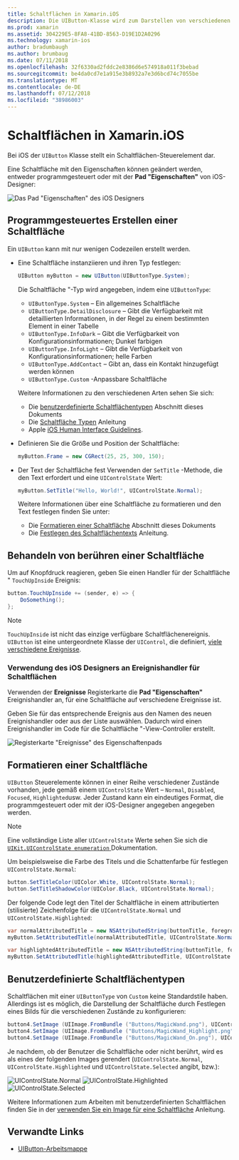 ```yaml
---
title: Schaltflächen in Xamarin.iOS
description: Die UIButton-Klasse wird zum Darstellen von verschiedenen verschiedene Arten der Schaltfläche in iOS-Bildschirmen verwendet. Dieser Leitfaden beschreibt die verschiedenen Optionen für die Arbeit mit Schaltflächen in iOS.
ms.prod: xamarin
ms.assetid: 304229E5-8FA8-41BD-8563-D19E1D2A0296
ms.technology: xamarin-ios
author: bradumbaugh
ms.author: brumbaug
ms.date: 07/11/2018
ms.openlocfilehash: 32f6330ad2fddc2e8386d6e574918a011f3bebad
ms.sourcegitcommit: be4da0cd7e1a915e3b8932a7e3d6bcd74c7055be
ms.translationtype: MT
ms.contentlocale: de-DE
ms.lasthandoff: 07/12/2018
ms.locfileid: "38986003"
---
```

# <a name="buttons-in-xamarinios"></a>Schaltflächen in Xamarin.iOS

Bei iOS der `UIButton` Klasse stellt ein Schaltflächen-Steuerelement dar.

Eine Schaltfläche mit den Eigenschaften können geändert werden, entweder programmgesteuert oder mit der **Pad "Eigenschaften"** von iOS-Designer:

![Das Pad "Eigenschaften" des iOS Designers](buttons-images/properties.png "das Pad \"Eigenschaften\" der iOS-Designer")

## <a name="creating-a-button-programmatically"></a>Programmgesteuertes Erstellen einer Schaltfläche

Ein `UIButton` kann mit nur wenigen Codezeilen erstellt werden.

- Eine Schaltfläche instanziieren und ihren Typ festlegen:

  ```csharp
  UIButton myButton = new UIButton(UIButtonType.System);
  ```

  Die Schaltfläche "-Typ wird angegeben, indem eine `UIButtonType`:

  - `UIButtonType.System` – Ein allgemeines Schaltfläche
  - `UIButtonType.DetailDisclosure` – Gibt die Verfügbarkeit mit detaillierten Informationen, in der Regel zu einem bestimmten Element in einer Tabelle
  - `UIButtonType.InfoDark` – Gibt die Verfügbarkeit von Konfigurationsinformationen; Dunkel farbigen
  - `UIButtonType.InfoLight` – Gibt die Verfügbarkeit von Konfigurationsinformationen; helle Farben
  - `UIButtonType.AddContact` – Gibt an, dass ein Kontakt hinzugefügt werden können
  - `UIButtonType.Custom` -Anpassbare Schaltfläche

  Weitere Informationen zu den verschiedenen Arten sehen Sie sich:
  
  - Die [benutzerdefinierte Schaltflächentypen](#custom-button-types) Abschnitt dieses Dokuments
  - Die [Schaltfläche Typen](https://github.com/xamarin/recipes/tree/master/Recipes/ios/standard_controls/buttons/create_different_types_of_buttons) Anleitung
  - Apple [iOS Human Interface Guidelines](https://developer.apple.com/design/human-interface-guidelines/ios/controls/buttons/).

- Definieren Sie die Größe und Position der Schaltfläche:

  ```csharp
  myButton.Frame = new CGRect(25, 25, 300, 150);
  ```

- Der Text der Schaltfläche fest Verwenden der `SetTitle` -Methode, die den Text erfordert und eine `UIControlState` Wert:

  ```csharp
  myButton.SetTitle("Hello, World!", UIControlState.Normal);
  ```

  Weitere Informationen über eine Schaltfläche zu formatieren und den Text festlegen finden Sie unter:

  - Die [Formatieren einer Schaltfläche](#styling-a-button) Abschnitt dieses Dokuments
  - Die [Festlegen des Schaltflächentexts](https://github.com/xamarin/recipes/tree/master/Recipes/ios/standard_controls/buttons/set_button_text) Anleitung.

## <a name="handling-a-button-tap"></a>Behandeln von berühren einer Schaltfläche

Um auf Knopfdruck reagieren, geben Sie einen Handler für der Schaltfläche " `TouchUpInside` Ereignis:

```csharp
button.TouchUpInside += (sender, e) => {
    DoSomething();
};
```

> [!NOTE]
> `TouchUpInside` ist nicht das einzige verfügbare Schaltflächenereignis. `UIButton` ist eine untergeordnete Klasse der `UIControl`, die definiert, [viele verschiedene Ereignisse](https://developer.xamarin.com/api/type/UIKit.UIControlEvent/).

### <a name="using-the-ios-designer-to-specify-button-event-handlers"></a>Verwendung des iOS Designers an Ereignishandler für Schaltflächen

Verwenden der **Ereignisse** Registerkarte die **Pad "Eigenschaften"** Ereignishandler an, für eine Schaltfläche auf verschiedene Ereignisse ist.

Geben Sie für das entsprechende Ereignis aus den Namen des neuen Ereignishandler oder aus der Liste auswählen. Dadurch wird einen Ereignishandler im Code für die Schaltfläche "-View-Controller erstellt.

![Registerkarte "Ereignisse" des Eigenschaftenpads](buttons-images/image1.png "Registerkarte \"Ereignisse\" des Eigenschaftenpads")

## <a name="styling-a-button"></a>Formatieren einer Schaltfläche

`UIButton` Steuerelemente können in einer Reihe verschiedener Zustände vorhanden, jede gemäß einem `UIControlState` Wert – `Normal`, `Disabled`, `Focused`, `Highlighted`usw. Jeder Zustand kann ein eindeutiges Format, die programmgesteuert oder mit der iOS-Designer angegeben angegeben werden.

> [!NOTE]
> Eine vollständige Liste aller `UIControlState` Werte sehen Sie sich die [ `UIKit.UIControlState enumeration` ](https://developer.xamarin.com/api/type/UIKit.UIControlState/) Dokumentation.

Um beispielsweise die Farbe des Titels und die Schattenfarbe für festlegen `UIControlState.Normal`:

```csharp
button.SetTitleColor(UIColor.White, UIControlState.Normal);
button.SetTitleShadowColor(UIColor.Black, UIControlState.Normal);
```

Der folgende Code legt den Titel der Schaltfläche in einem attributierten (stilisierte) Zeichenfolge für die `UIControlState.Normal` und `UIControlState.Highlighted`:

```csharp
var normalAttributedTitle = new NSAttributedString(buttonTitle, foregroundColor: UIColor.Blue, strikethroughStyle: NSUnderlineStyle.Single);
myButton.SetAttributedTitle(normalAttributedTitle, UIControlState.Normal);

var highlightedAttributedTitle = new NSAttributedString(buttonTitle, foregroundColor: UIColor.Green, strikethroughStyle: NSUnderlineStyle.Thick);
myButton.SetAttributedTitle(highlightedAttributedTitle, UIControlState.Highlighted);
```

## <a name="custom-button-types"></a>Benutzerdefinierte Schaltflächentypen

Schaltflächen mit einer `UIButtonType` von `Custom` keine Standardstile haben. Allerdings ist es möglich, die Darstellung der Schaltfläche durch Festlegen eines Bilds für die verschiedenen Zustände zu konfigurieren:

```csharp
button4.SetImage (UIImage.FromBundle ("Buttons/MagicWand.png"), UIControlState.Normal);
button4.SetImage (UIImage.FromBundle ("Buttons/MagicWand_Highlight.png"), UIControlState.Highlighted);
button4.SetImage (UIImage.FromBundle ("Buttons/MagicWand_On.png"), UIControlState.Selected);
```

Je nachdem, ob der Benutzer die Schaltfläche oder nicht berührt, wird es als eines der folgenden Images gerendert (`UIControlState.Normal`, `UIControlState.Highlighted` und `UIControlState.Selected` angibt, bzw.):

![UIControlState.Normal](buttons-images/image22.png "UIControlState.Normal")
![UIControlState.Highlighted](buttons-images/image23.png "UIControlState.Highlighted")
![UIControlState.Selected](buttons-images/image24.png "UIControlState.Selected")

Weitere Informationen zum Arbeiten mit benutzerdefinierten Schaltflächen finden Sie in der [verwenden Sie ein Image für eine Schaltfläche](https://github.com/xamarin/recipes/tree/master/Recipes/ios/standard_controls/buttons/use_an_image_for_a_button) Anleitung.

## <a name="related-links"></a>Verwandte Links

- [UIButton-Arbeitsmappe](https://developer.xamarin.com/workbooks/ios/user-interface/UIbutton/uibutton.workbook)
